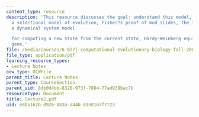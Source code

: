```yaml
---
content_type: resource
description: 'This resource discusses the goal: understand this model, the "F=ma",
  a selectional model of evolution, Fisher?s proof of mud slides, The forces of evolution:
  a dynamical system model

  for computing a new state from the current state, Hardy-Weinberg equillibrium, and
  gene.'
file: /media/courses/6-877j-computational-evolutionary-biology-fall-2005/e8b5162bd926883aa44b83e8167f7723_lecture2.pdf
file_type: application/pdf
learning_resource_types:
- Lecture Notes
ocw_type: OCWFile
parent_title: Lecture Notes
parent_type: CourseSection
parent_uid: 8db0d4bb-8320-973f-7884-77ad939bac7b
resourcetype: Document
title: lecture2.pdf
uid: e8b5162b-d926-883a-a44b-83e8167f7723
---
```

